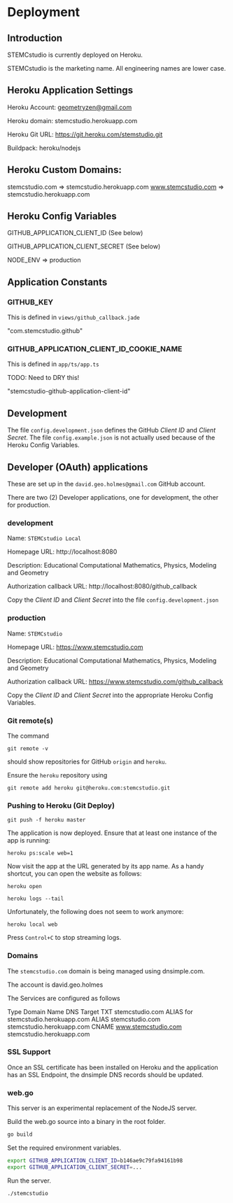 # Deployment

## Introduction

STEMCstudio is currently deployed on Heroku.

STEMCstudio is the marketing name. All engineering names are lower case.

## Heroku Application Settings

Heroku Account: geometryzen@gmail.com

Heroku domain: stemcstudio.herokuapp.com

Heroku Git URL: https://git.heroku.com/stemstudio.git

Buildpack: heroku/nodejs

## Heroku Custom Domains:

stemcstudio.com => stemcstudio.herokuapp.com
www.stemcstudio.com => stemcstudio.herokuapp.com

## Heroku Config Variables

GITHUB_APPLICATION_CLIENT_ID (See below) 

GITHUB_APPLICATION_CLIENT_SECRET (See below)

NODE_ENV => production

## Application Constants

### GITHUB_KEY

This is defined in `views/github_callback.jade`

"com.stemcstudio.github"

### GITHUB_APPLICATION_CLIENT_ID_COOKIE_NAME

This is defined in `app/ts/app.ts`

TODO: Need to DRY this!

"stemcstudio-github-application-client-id"

## Development

The file `config.development.json` defines the GitHub *Client ID* and *Client Secret*.
The file `config.example.json` is not actually used because of the Heroku Config Variables.

## Developer (OAuth) applications

These are set up in the `david.geo.holmes@gmail.com` GitHub account.

There are two (2) Developer applications, one for development, the other for production.

### development

Name: `STEMCstudio Local`

Homepage URL: http://localhost:8080

Description: Educational Computational Mathematics, Physics, Modeling and Geometry

Authorization callback URL: http://localhost:8080/github_callback

Copy the *Client ID* and *Client Secret* into the file `config.development.json`

### production

Name: `STEMCstudio`

Homepage URL: https://www.stemcstudio.com

Description: Educational Computational Mathematics, Physics, Modeling and Geometry

Authorization callback URL: https://www.stemcstudio.com/github_callback

Copy the *Client ID* and *Client Secret* into the appropriate Heroku Config Variables.

### Git remote(s)

The command

```
git remote -v
```
should show repositories for GitHub `origin` and `heroku`.

Ensure the `heroku` repository using

```
git remote add heroku git@heroku.com:stemcstudio.git
```

### Pushing to Heroku (Git Deploy)

```
git push -f heroku master
```

The application is now deployed. Ensure that at least one instance of the app is running:

```
heroku ps:scale web=1
```

Now visit the app at the URL generated by its app name. As a handy shortcut, you can open the website as follows:

```
heroku open
```

```
heroku logs --tail
```

Unfortunately, the following does not seem to work anymore:

```
heroku local web
```

Press `Control+C` to stop streaming logs.

### Domains

The `stemcstudio.com` domain is being managed using dnsimple.com.

The account is david.geo.holmes

The Services are configured as follows

Type     Domain Name         DNS Target
TXT      stemcstudio.com     ALIAS for stemcstudio.herokuapp.com
ALIAS    stemcstudio.com     stemcstudio.herokuapp.com
CNAME    www.stemcstudio.com stemcstudio.herokuapp.com

### SSL Support

Once an SSL certificate has been installed on Heroku and the application has an SSL Endpoint,
the dnsimple DNS records should be updated.

### web.go

This server is an experimental replacement of the NodeJS server.

Build the web.go source into a binary in the root folder.

```bash
go build
```

Set the required environment variables.

```bash
export GITHUB_APPLICATION_CLIENT_ID=b146ae9c79fa94161b98
export GITHUB_APPLICATION_CLIENT_SECRET=...
```

Run the server. 

```bash
./stemcstudio
```

